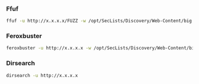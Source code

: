 ### Ffuf

```bash
ffuf -u http://x.x.x.x/FUZZ -w /opt/SecLists/Discovery/Web-Content/big.txt {-e .php,.txt,.htm,.html} {-recursion}
```

### Feroxbuster

```bash
feroxbuster -u http://x.x.x.x -w /opt/SecLists/Discovery/Web-Content/big.txt -x .php,.txt,.htm,.html
```

### Dirsearch

```bash
dirsearch -u http://x.x.x.x
```


